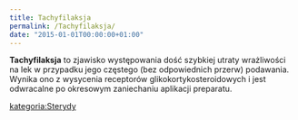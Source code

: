 ```yaml
---
title: Tachyfilaksja
permalink: /Tachyfilaksja/
date: "2015-01-01T00:00:00+01:00"
---
```


**Tachyfilaksja** to zjawisko występowania dość szybkiej utraty wrażliwości na lek w przypadku jego częstego (bez odpowiednich przerw) podawania. Wynika ono z wysycenia receptorów glikokortykosteroidowych i jest odwracalne po okresowym zaniechaniu aplikacji preparatu.

[kategoria:Sterydy](/atopedia/kategoria:Sterydy "wikilink")